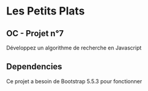 # Les Petits Plats

## OC - Projet n°7
Développez un algorithme de recherche en Javascript

## Dependencies
Ce projet a besoin de Bootstrap 5.5.3 pour fonctionner